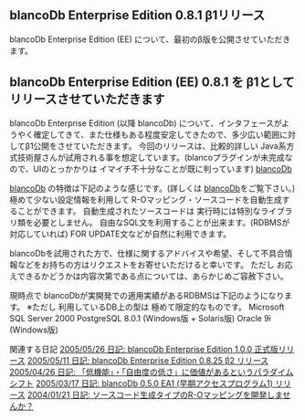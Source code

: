 ## blancoDb Enterprise Edition 0.8.1 β1リリース

blancoDb Enterprise Edition (EE) について、最初のβ版を公開させていただきます。






## blancoDb Enterprise Edition (EE) 0.8.1 を β1としてリリースさせていただきます


blancoDb Enterprise Edition (以降 blancoDb) について、インタフェースがようやく確定してきて、また仕様もある程度安定してきたので、多少広い範囲に対してβ1公開をさせていただきます。
今回のリリースは、比較的詳しい Java系方式技術屋さんが試用される事を想定しています。(blancoプラグインが未完成なので、UIのとっかかりは
イマイチ不十分なことが既に判っています)
[blancoDb](http://www.igapyon.jp/blanco/blancodb.html)


[blancoDb](http://www.igapyon.jp/blanco/blancodb.html) の特徴は下記のような感じです。(詳しくは [blancoDb](http://www.igapyon.jp/blanco/blancodb.html)をご覧下さい。)
極めて少ない設定情報を利用して R-Oマッピング・ソースコードを自動生成することができます。
  自動生成されたソースコードは 実行時には特別なライブラリ類を必要としません。
  自由なSQL文を利用することが出来ます。(RDBMSが対応していれば) FOR UPDATE文などが自然に利用できます。


blancoDbを試用された方で、仕様に関するアドバイスや希望、そして不具合情報などをお持ちの方はリクエストをお寄せいただけると幸いです。
ただし お応えできるかどうかは内容次第である点については、あらかじめご容赦下さい。

現時点で blancoDbが実開発での適用実績があるRDBMSは下記のようになります。
※ただし 利用しているDB上の型は 極めて限定的なものです。
Microsoft SQL Server 2000
  PostgreSQL 8.0.1 (Windows版 + Solaris版)
  Oracle 9i (Windows版)


関連する日記
[2005/05/26 日記: blancoDb Enterprise Edition 1.0.0 正式版リリース](ig050526.html)
  [2005/05/11 日記: blancoDb Enterprise Edition 0.8.25 β2 リリース](ig050511.html)
  [2005/04/26 日記: 「低機能」・「自由度の低さ」に価値があるというパラダイムシフト](ig050426.html)
  [2005/03/17 日記: blancoDb 0.5.0 EA1 (早期アクセスプログラム1) リリース](ig050317.html)
  [2004/01/21 日記: ソースコード生成タイプのR-Oマッピングを開発しませんか？](../2004/ig040121.html)
